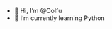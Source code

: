 - 👋 Hi, I’m @Colfu
- 🌱 I’m currently learning Python


<!---
Colfu/Colfu is a ✨ special ✨ repository because its `README.md` (this file) appears on your GitHub profile.
You can click the Preview link to take a look at your changes.
--->
